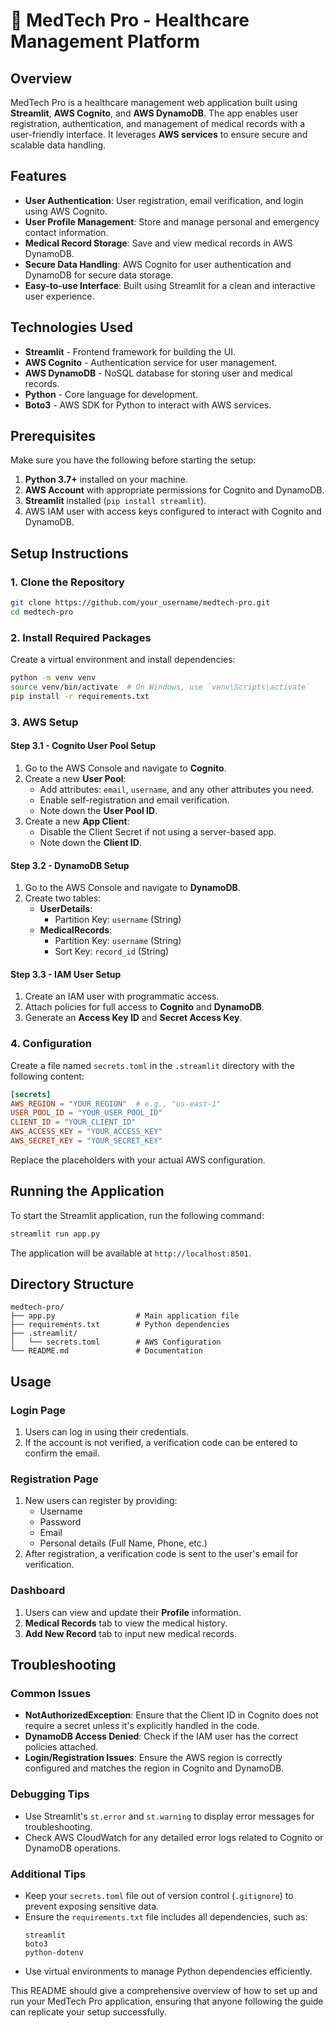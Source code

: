 
# 🏥 MedTech Pro - Healthcare Management Platform

## Overview

MedTech Pro is a healthcare management web application built using **Streamlit**, **AWS Cognito**, and **AWS DynamoDB**. The app enables user registration, authentication, and management of medical records with a user-friendly interface. It leverages **AWS services** to ensure secure and scalable data handling.

## Features

- **User Authentication**: User registration, email verification, and login using AWS Cognito.
- **User Profile Management**: Store and manage personal and emergency contact information.
- **Medical Record Storage**: Save and view medical records in AWS DynamoDB.
- **Secure Data Handling**: AWS Cognito for user authentication and DynamoDB for secure data storage.
- **Easy-to-use Interface**: Built using Streamlit for a clean and interactive user experience.

## Technologies Used

- **Streamlit** - Frontend framework for building the UI.
- **AWS Cognito** - Authentication service for user management.
- **AWS DynamoDB** - NoSQL database for storing user and medical records.
- **Python** - Core language for development.
- **Boto3** - AWS SDK for Python to interact with AWS services.

## Prerequisites

Make sure you have the following before starting the setup:

1. **Python 3.7+** installed on your machine.
2. **AWS Account** with appropriate permissions for Cognito and DynamoDB.
3. **Streamlit** installed (`pip install streamlit`).
4. AWS IAM user with access keys configured to interact with Cognito and DynamoDB.

## Setup Instructions

### 1. Clone the Repository

```bash
git clone https://github.com/your_username/medtech-pro.git
cd medtech-pro
```

### 2. Install Required Packages

Create a virtual environment and install dependencies:

```bash
python -m venv venv
source venv/bin/activate  # On Windows, use `venv\Scripts\activate`
pip install -r requirements.txt
```

### 3. AWS Setup

#### **Step 3.1 - Cognito User Pool Setup**
1. Go to the AWS Console and navigate to **Cognito**.
2. Create a new **User Pool**:
   - Add attributes: `email`, `username`, and any other attributes you need.
   - Enable self-registration and email verification.
   - Note down the **User Pool ID**.
3. Create a new **App Client**:
   - Disable the Client Secret if not using a server-based app.
   - Note down the **Client ID**.

#### **Step 3.2 - DynamoDB Setup**
1. Go to the AWS Console and navigate to **DynamoDB**.
2. Create two tables:
   - **UserDetails**:
     - Partition Key: `username` (String)
   - **MedicalRecords**:
     - Partition Key: `username` (String)
     - Sort Key: `record_id` (String)

#### **Step 3.3 - IAM User Setup**
1. Create an IAM user with programmatic access.
2. Attach policies for full access to **Cognito** and **DynamoDB**.
3. Generate an **Access Key ID** and **Secret Access Key**.

### 4. Configuration

Create a file named `secrets.toml` in the `.streamlit` directory with the following content:

```toml
[secrets]
AWS_REGION = "YOUR_REGION"  # e.g., "us-east-1"
USER_POOL_ID = "YOUR_USER_POOL_ID"
CLIENT_ID = "YOUR_CLIENT_ID"
AWS_ACCESS_KEY = "YOUR_ACCESS_KEY"
AWS_SECRET_KEY = "YOUR_SECRET_KEY"
```

Replace the placeholders with your actual AWS configuration.

## Running the Application

To start the Streamlit application, run the following command:

```bash
streamlit run app.py
```

The application will be available at `http://localhost:8501`.

## Directory Structure

```
medtech-pro/
├── app.py                  # Main application file
├── requirements.txt        # Python dependencies
├── .streamlit/
│   └── secrets.toml        # AWS Configuration
└── README.md               # Documentation
```

## Usage

### **Login Page**
1. Users can log in using their credentials.
2. If the account is not verified, a verification code can be entered to confirm the email.

### **Registration Page**
1. New users can register by providing:
   - Username
   - Password
   - Email
   - Personal details (Full Name, Phone, etc.)
2. After registration, a verification code is sent to the user's email for verification.

### **Dashboard**
1. Users can view and update their **Profile** information.
2. **Medical Records** tab to view the medical history.
3. **Add New Record** tab to input new medical records.

## Troubleshooting

### **Common Issues**
- **NotAuthorizedException**: Ensure that the Client ID in Cognito does not require a secret unless it's explicitly handled in the code.
- **DynamoDB Access Denied**: Check if the IAM user has the correct policies attached.
- **Login/Registration Issues**: Ensure the AWS region is correctly configured and matches the region in Cognito and DynamoDB.

### **Debugging Tips**
- Use Streamlit's `st.error` and `st.warning` to display error messages for troubleshooting.
- Check AWS CloudWatch for any detailed error logs related to Cognito or DynamoDB operations.

### Additional Tips
- Keep your `secrets.toml` file out of version control (`.gitignore`) to prevent exposing sensitive data.
- Ensure the `requirements.txt` file includes all dependencies, such as:
  ```plaintext
  streamlit
  boto3
  python-dotenv
  ```
- Use virtual environments to manage Python dependencies efficiently.

This README should give a comprehensive overview of how to set up and run your MedTech Pro application, ensuring that anyone following the guide can replicate your setup successfully.
